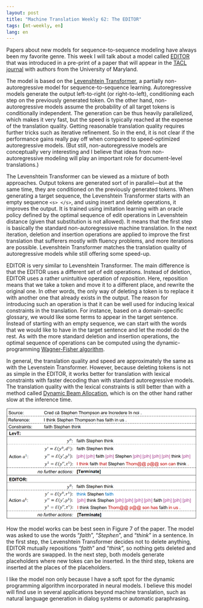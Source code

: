 ```yaml
---
layout: post
title: "Machine Translation Weekly 62: The EDITOR"
tags: [mt-weekly, en]
lang: en
---
```


Papers about new models for sequence-to-sequence modeling have always been my
favorite genre. This week I will talk about a model called
[EDITOR](https://arxiv.org/abs/2011.06868) that was introduced in a pre-print
of a paper that will appear in the [TACL
journal](https://transacl.org/index.php/tacl) with authors from the University
of Maryland.

The model is based on the [Levenshtein
Transformer](https://arxiv.org/abs/1905.11006), a partially non-autoregressive
model for sequence-to-sequence learning. Autoregressive models generate the
output left-to-right (or right-to-left), conditioning each step on the
previously generated token. On the other hand, non-autoregressive models assume
the probability of all target tokens is conditionally independent. The
generation can be thus heavily parallelized, which makes it very fast, but the
speed is typically reached at the expense of the translation quality. Getting
reasonable translation quality requires further tricks such as iterative
refinement. So in the end, it is not clear if the performance gains really pay
off when compared to speed-optimized autoregressive models. (But still,
non-autoregressive models are conceptually very interesting and I believe that
ideas from non-autoregressive modeling will play an important role for
document-level translations.)

The Levenshtein Transformer can be viewed as a mixture of both approaches.
Output tokens are generated sort of in parallel—but at the same time, they are
conditioned on the previously generated tokens. When generating a target
sequence, the Levenshtein Transformer starts with an empty sequence `<s> </s>`,
and using insert and delete operations, it improves the output. It is trained
using imitation learning with an oracle policy defined by the optimal sequence
of edit operations in Levenshtein distance (given that substitution is not
allowed). It means that the first step is basically the standard
non-autoregressive machine translation. In the next iteration, deletion and
insertion operations are applied to improve the first translation that
sufferers mostly with fluency problems, and more iterations are possible.
Levenshtein Transformer matches the translation quality of autoregressive
models while still offering some speed-up.

EDITOR is very similar to Levenshtein Transformer. The main difference is that
the EDITOR uses a different set of edit operations. Instead of deletion, EDITOR
uses a rather unintuitive operation of  _reposition_. Here, reposition means
that we take a token and move it to a different place, and rewrite the original
one. In other words, the only way of deleting a token is to replace it with
another one that already exists in the output. The reason for introducing such
an operation is that it can be well used for inducing lexical constraints in
the translation. For instance, based on a domain-specific glossary, we would
like some terms to appear in the target sentence. Instead of starting with an
empty sequence, we can start with the words that we would like to have in the
target sentence and let the model do the rest. As with the more standard
deletion and insertion operations, the optimal sequence of operations can be
computed using the dynamic-programming [Wagner-Fisher
algorithm](https://en.wikipedia.org/wiki/Wagner%E2%80%93Fischer_algorithm).

In general, the translation quality and speed are approximately the same as
with the Levenstein Transformer. However, because deleting tokens is not as
simple in the EDITOR, it works better for translation with lexical constraints
with faster decoding than with standard autoregressive models. The translation
quality with the lexical constraints is still better than with a method called
[Dynamic Beam Allocation](https://www.aclweb.org/anthology/N18-1119), which is
on the other hand rather slow at the inference time.

![Decoding with lexical constraints](/assets/editor.png)

How the model works can be best seen in Figure 7 of the paper. The model was
asked to use the words “_faith_”, “_Stephen_”, and “_think_” in a sentence. In
the first step, the Levenshtein Transformer decides not to delete anything,
EDITOR mutually repositions “_faith_” and “_think_”, so nothing gets deleted
and the words are swapped. In the next step, both models generate placeholders
where new tokes can be inserted. In the third step, tokens are inserted at the
places of the placeholders.

I like the model non only because I have a soft spot for the dynamic
programming algorithm incorporated in neural models. I believe this model will
find use in several applications beyond machine translation, such as natural
language generation in dialog systems or automatic paraphrasing.
